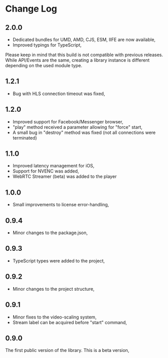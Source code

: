 # Change Log

## 2.0.0

- Dedicated bundles for UMD, AMD, CJS, ESM, IIFE are now available,
- Improved typings for TypeScript,

Please keep in mind that this build is not compatible with previous releases. While API/Events are the same, creating
a library instance is different depending on the used module type.

## 1.2.1

- Bug with HLS connection timeout was fixed,


## 1.2.0

- Improved support for Facebook/Messenger browser,
- "play" method received a parameter allowing for "force" start,
- A small bug in "destroy" method was fixed (not all connections were terminated)


## 1.1.0

- Improved latency management for iOS,
- Support for NVENC was added,
- WebRTC Streamer (beta) was added to the player

## 1.0.0

- Small improvements to license error-handling,


## 0.9.4

- Minor changes to the package.json,

## 0.9.3

- TypeScript types were added to the project,

## 0.9.2

- Minor changes to the project structure,

## 0.9.1

- Minor fixes to the video-scaling system,
- Stream label can be acquired before "start" command,

## 0.9.0

The first public version of the library. This is a beta version,

